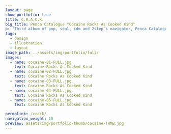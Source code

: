 ```yaml
---
layout: page
show_portfolio: true
title: C.R.A.C.K.
big_title: Penca Catalogue "Cocaine Rocks As Cooked Kind"
p: 'Third album of pop, soul, idm and 2step´s navigator, Penca Catalogue. The storyline: the perfection of pop. The main topic: Kate Moss. Yes, it´s her, Always her.'
tags:
  - design
  - illustration
  - layout
image_path: ../assets/img/portfolio/full/
images:
  - name: cocaine-01-FULL.jpg
    text: Cocaine Rocks As Cooked Kind
  - name: cocaine-02-FULL.jpg
    text: Cocaine Rocks As Cooked Kind
  - name: cocaine-03-FULL.jpg
    text: Cocaine Rocks As Cooked Kind
  - name: cocaine-04-FULL.jpg
    text: Cocaine Rocks As Cooked Kind
  - name: cocaine-05-FULL.jpg
    text: Cocaine Rocks As Cooked Kind

permalink: /crack/
navigation_weight: 15
preview: assets/img/portfolio/thumb/cocaine-THMB.jpg
---
```

